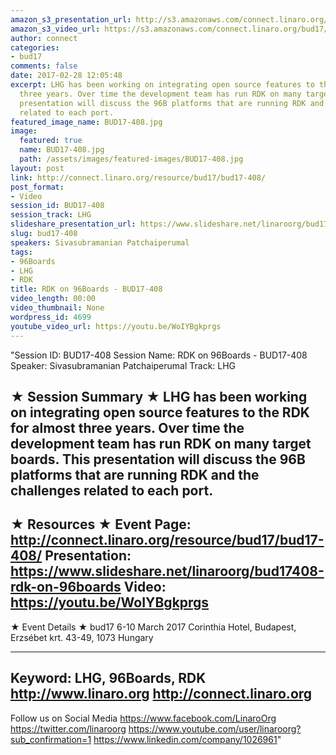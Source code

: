 ```yaml
---
amazon_s3_presentation_url: http://s3.amazonaws.com/connect.linaro.org/bud17/Presentations/BUD17-408%20-%20RDK%20on%2096Boards.pdf
amazon_s3_video_url: https://s3.amazonaws.com/connect.linaro.org/bud17/Videos/Thursday/BUD17-408%20RDK%20on%2096Boards.mp4
author: connect
categories:
- bud17
comments: false
date: 2017-02-28 12:05:48
excerpt: LHG has been working on integrating open source features to the RDK for almost
  three years. Over time the development team has run RDK on many target boards. This
  presentation will discuss the 96B platforms that are running RDK and the challenges
  related to each port.
featured_image_name: BUD17-408.jpg
image:
  featured: true
  name: BUD17-408.jpg
  path: /assets/images/featured-images/BUD17-408.jpg
layout: post
link: http://connect.linaro.org/resource/bud17/bud17-408/
post_format:
- Video
session_id: BUD17-408
session_track: LHG
slideshare_presentation_url: https://www.slideshare.net/linaroorg/bud17408-rdk-on-96boards
slug: bud17-408
speakers: Sivasubramanian Patchaiperumal
tags:
- 96Boards
- LHG
- RDK
title: RDK on 96Boards - BUD17-408
video_length: 00:00
video_thumbnail: None
wordpress_id: 4699
youtube_video_url: https://youtu.be/WoIYBgkprgs
---
```


"Session ID: BUD17-408
Session Name: RDK on 96Boards - BUD17-408
Speaker: Sivasubramanian Patchaiperumal
Track: LHG


★ Session Summary ★
LHG has been working on integrating open source features to the RDK for almost three years. Over time the development team has run RDK on many target boards. This presentation will discuss the 96B platforms that are running RDK and the challenges related to each port.
---------------------------------------------------
★ Resources ★
Event Page: http://connect.linaro.org/resource/bud17/bud17-408/
Presentation: https://www.slideshare.net/linaroorg/bud17408-rdk-on-96boards
Video: https://youtu.be/WoIYBgkprgs
 ---------------------------------------------------

★ Event Details ★
bud17
6-10 March 2017
Corinthia Hotel, Budapest,
Erzsébet krt. 43-49,
1073 Hungary

---------------------------------------------------
Keyword: LHG, 96Boards, RDK
http://www.linaro.org
http://connect.linaro.org
---------------------------------------------------
Follow us on Social Media
https://www.facebook.com/LinaroOrg
https://twitter.com/linaroorg
https://www.youtube.com/user/linaroorg?sub_confirmation=1
https://www.linkedin.com/company/1026961"
